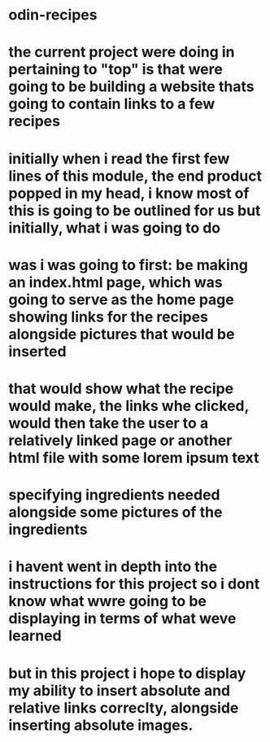 # odin-recipes

# the current project were doing in pertaining to "top" is that were going to be building a website thats going to contain links to a few recipes   

# initially when i read the first few lines of this module, the end product popped in my head, i know most of this is going to be outlined for us but initially, what i was going to do
# was i was going to first: be making an index.html page, which was going to serve as the home page showing links for the recipes alongside pictures that would be inserted
# that would show what the recipe would make, the links whe clicked, would then take the user to a relatively linked page or another html file with some lorem ipsum text
# specifying ingredients needed alongside some pictures of the ingredients

# i havent went in depth into the instructions for this project so i dont know what wwre going to be displaying in terms of what weve learned
# but in this project i hope to display my ability to insert absolute and relative links correclty, alongside inserting absolute images.